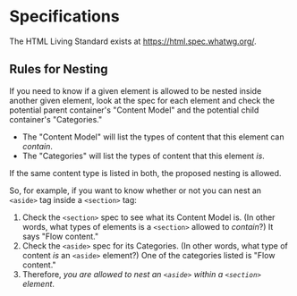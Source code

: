 # Specifications

The HTML Living Standard exists at https://html.spec.whatwg.org/.


## Rules for Nesting

If you need to know if a given element is allowed to be nested inside another given element, look at the spec for each element and check the potential parent container's "Content Model" and the potential child container's "Categories."

- The "Content Model" will list the types of content that this element can *contain*.
- The "Categories" will list the types of content that this element *is*.

If the same content type is listed in both, the proposed nesting is allowed.

So, for example, if you want to know whether or not you can nest an `<aside>` tag inside a `<section>` tag:

1. Check the `<section>` spec to see what its Content Model is.  (In other words, what types of elements is a `<section>` allowed to *contain*?)  It says "Flow content."
2. Check the `<aside>` spec for its Categories.  (In other words, what type of content *is* an `<aside>` element?)  One of the categories listed is "Flow content."
3. Therefore, *you are allowed to nest an `<aside>` within a `<section>` element*.